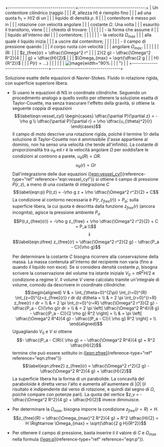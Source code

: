 +:---------------------------------:+:---------------------------------:+
| Un contenitore cilindrico (raggio |                                   |
| $R$, altezza $H$) è riempito fino |                                   |
| ad una quota $h_1 =H/2$ di un     |                                   |
| liquido di densità $\rho$. Il     |                                   |
| contenitore è messo poi in        |                                   |
| rotazione con velocità angolare   |                                   |
| costante $\Omega$. Una volta      |                                   |
| esaurito il transitorio, viene    |                                   |
| chiesto di trovare:               |                                   |
|                                   |                                   |
| -   la forma che assume il        |                                   |
|     liquido all'interno del       |                                   |
|     contenitore;                  |                                   |
|                                   |                                   |
| -   la velocità $\Omega_{max}$    |                                   |
|     alla quale il liquido inizia  |                                   |
|     a uscire dal contenitore;     |                                   |
|                                   |                                   |
| -   il campo di pressione quando  |                                   |
|     il corpo ruota con velocità   |                                   |
|     angolare $\Omega_{max}$.      |                                   |
|                                   |                                   |
| (R:                               |                                   |
| $z_{free}(r) = \dfrac{\Omega^2 r^ |                                   |
| 2}{2 g} - \dfrac{\Omega^2 R^2}{4  |                                   |
| g} + \dfrac{H}{2}$                |                                   |
| $\Omega_{max} = \sqrt{\dfrac{2 g  |                                   |
| H}{R^2}}$                         |                                   |
| $P(r) = \dots$)                   |                                   |
|                                   |                                   |
| ![image](./fig/vessel){width="90% |                                   |
| "}                                |                                   |
+-----------------------------------+-----------------------------------+

Soluzione esatte delle equazioni di Navier-Stokes. Fluido in rotazione
rigida, con superficie superiore libera.

-   Si usano le equazioni di NS in coordinate cilindriche. Seguendo un
    procedimento analogo a quello svolto per ottenere la soluzione
    esatta di Taylor-Couette, ma senza trascurare l'effetto della
    gravità, si ottiene la seguente coppia di equazioni
    $$\label{eqn:vessel_cyl}
     \begin{cases}
      \dfrac{\partial P}{\partial z} = - \rho g \\
      \dfrac{\partial P}{\partial r} = \rho \dfrac{u_{\theta}^2}{r}
     \end{cases}$$ Il campo di moto descrive una rotazione rigida,
    poichè il termine $1/r$ della soluzione di Taylor-Couette non è
    ammissibile (l'asse appartiene al dominio, non ha senso una velocità
    che tende all'infinito). La costante di proporzionalità tra
    $u_{\theta}$ ed $r$ è la velocità angolare $\Omega$ per soddisfare
    le condizioni al controno a parete, $u_{\theta}(R) = \Omega R$.
    $$u_{\theta}(r) = \Omega r$$ Dall'integrazione delle due equazioni
    ([\[eqn:vessel\_cyl\]](#eqn:vessel_cyl){reference-type="ref"
    reference="eqn:vessel_cyl"}) si ottiene il campo di pressione
    $P(r,z)$, a meno di una costante di integrazione $C$ $$\label{eqn:p}
     P(r,z) = -\rho g z + \rho \dfrac{\Omega^2 r^2}{2} + C$$ La
    condizione al contorno necessaria è $P(r,z_{free}(r)) = P_a$; sulla
    superficie libera, la cui quota è descritta dalla funzione
    $z_{free}(r)$ (ancora incognita), agisce la pressione ambiente $P_a$
    $$P(r,z_{free}(r)) = -\rho g z_{free} + \rho \dfrac{\Omega^2 r^2}{2} + C = P_a \\$$
    $$\ \ \ \ \ \  \Downarrow$$ $$\label{eqn:zfree}
     z_{free}(r) = \dfrac{\Omega^2 r^2}{2 g} - \dfrac{P_a - C}{\rho g}$$

    Per determinare la costante $C$ bisogna ricorrere alla conservazione
    della massa. La massa contenuta all'interno del recipiente non varia
    (fino a quando il liquido non esce). Se si considera densità
    costante $\rho$, bisogna scrivere la conservazione del volume tra
    istante iniziale $V_0 = \pi R^2 H/2$ e condizione a regime $V$. Il
    volume $V$ viene calcolato tramite un'integrale di volume, comodo da
    descrivere in coordinate cilindriche: $$\begin{aligned}
     V & = \int_{\theta=0}^{2\pi} \int_{r=0}^{R} \int_{z=0}^{z=z_{free}(r)} r dr dz d\theta = \\
       & = 2 \pi \int_{r=0}^{r=R} z_free(r) r dr  = \\
       & = 2 \pi \int_{r=0}^{r=R} \dfrac{\Omega^2 r^3}{2 g} - \dfrac{P_a - C}{\rho g}r dr = \\
       & = 2 \pi \left[ \dfrac{\Omega^2 R^4}{8 g} - \dfrac{(P_a - C)}{2 \rho g} R^2  \right] = \\
       & =   \pi \left[ \dfrac{\Omega^2 R^4}{4 g} - \dfrac{(P_a - C)}{  \rho g} R^2  \right] = \\
    \end{aligned}$$ Uguagliando $V_0$ e $V$ si ottiene
    $$- \dfrac{(P_a - C)R}{  \rho g} = - \dfrac{\Omega^2 R^4}{4 g} + R^2 \dfrac{H}{2}$$
    termine che può essere sotituito in
    ([\[eqn:zfree\]](#eqn:zfree){reference-type="ref"
    reference="eqn:zfree"}) $$\label{eqn:zfree2}
     z_{free}(r) = \dfrac{\Omega^2 r^2}{2 g} - \dfrac{\Omega^2 R^2}{4 g} + \dfrac{H}{2}$$
    La superficie libera ha la forma di un parabolide. La concavità del
    paraboloide è diretta verso l'alto e aumenta all'aumentare di
    $|\Omega|$ (il risultato è indipendente dal verso di rotazione, e
    quindi dal segno di $\Omega$, poichè compare con potenze pari). La
    quota del vertice
    $z_v = - \dfrac{\Omega^2 R^2}{4 g} +  \dfrac{H}{2}$ invece
    diminuisce.

-   Per determinare la $\Omega_{max}$, bisogna imporre la condizione
    $z_{free}(r=R) = H$.
    $$z_{free}(R) = \dfrac{\Omega_{max}^2 R^2}{4 g} + R^2 \dfrac{H}{2} = H 
     \Rightarrow
      \Omega_{max} = \sqrt{\dfrac{2 g H}{R^2}}$$

-   Per ottenere il campo di pressione, basta inserire il il valore di
    $C$ e $\Omega_{max}$ nella formula
    ([\[eqn:p\]](#eqn:p){reference-type="ref" reference="eqn:p"}).
